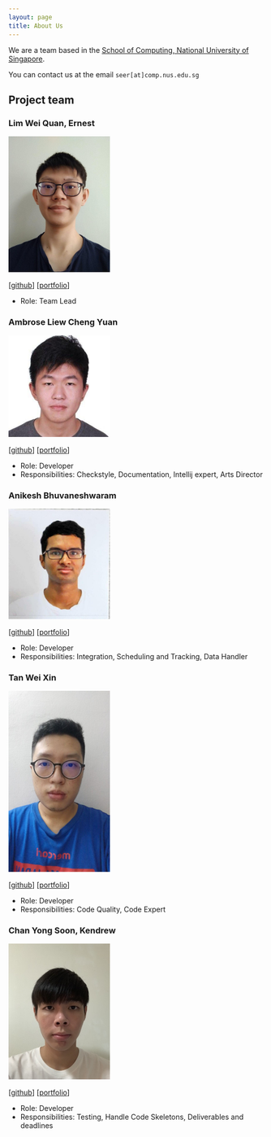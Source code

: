 ```yaml
---
layout: page
title: About Us
---
```


We are a team based in the [School of Computing, National University of Singapore](http://www.comp.nus.edu.sg).

You can contact us at the email `seer[at]comp.nus.edu.sg`

## Project team

### Lim Wei Quan, Ernest

<img src="images/ernestlim8.png" width="200px">

[[github](https://github.com/ernestlim8)]
[[portfolio](http://ernestlim8.netlify.app/)]

* Role: Team Lead

### Ambrose Liew Cheng Yuan

<img src="images/morninglit.png" width="200px">

[[github](https://github.com/MorningLit)]
[[portfolio](https://ambroseliew.netlify.app/)]

* Role: Developer
* Responsibilities: Checkstyle, Documentation, Intellij expert, Arts Director

### Anikesh Bhuvaneshwaram

<img src="images/ebolaeater.png" width="200px">

[[github](https://github.com/Ebolaeater)]
[[portfolio](https://anikeshb.netlify.app)]

* Role: Developer
* Responsibilities: Integration, Scheduling and Tracking, Data Handler

### Tan Wei Xin

<img src="images/duckmoon99.png" width="200px">

[[github](github.com/duckmoon99/)]
[[portfolio](https://www.linkedin.com/in/tanweixin/)]

* Role: Developer
* Responsibilities: Code Quality, Code Expert

### Chan Yong Soon, Kendrew

<img src="images/kendrewchan.png" width="200px"> 

[[github](https://github.com/KendrewChan)] [[portfolio]([https://kendrewc.netlify.app](https://kendrewc.netlify.app/))]

* Role: Developer
* Responsibilities: Testing, Handle Code Skeletons, Deliverables and deadlines

